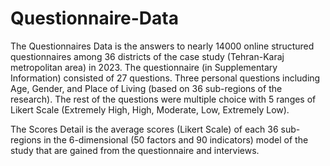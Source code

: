 # Questionnaire-Data
The Questionnaires Data is the answers to nearly 14000 online structured questionnaires among 36 districts of the case study (Tehran-Karaj metropolitan area) in 2023. The questionnaire (in Supplementary Information) consisted of 27 questions. Three personal questions including Age, Gender, and Place of Living (based on 36 sub-regions of the research). The rest of the questions were multiple choice with 5 ranges of Likert Scale (Extremely High, High, Moderate, Low, Extremely Low).

The Scores Detail is the average scores (Likert Scale) of each 36 sub-regions in the 6-dimensional (50 factors and 90 indicators) model of the study that are gained from the questionnaire and interviews.
